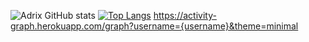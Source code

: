 ![Adrix GitHub stats](https://github-readme-stats.vercel.app/api?username=Adrix-fr&show_icons=true&theme=radical)
[![Top Langs](https://github-readme-stats.vercel.app/api/top-langs/?username=Adrix-fr&layout=compact)](https://github.com/Adrix-fr/github-readme-stats)
https://activity-graph.herokuapp.com/graph?username={username}&theme=minimal
